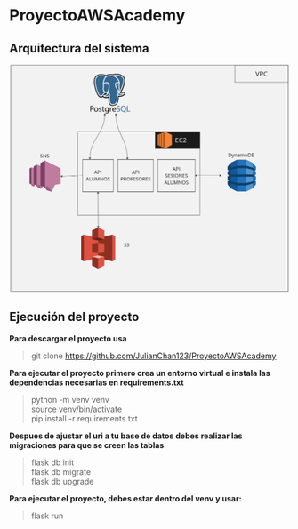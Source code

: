 # ProyectoAWSAcademy

## Arquitectura del sistema
![Alt text](DiagramasDiseno/Arquitectura.jpg?raw=true "Arquitectura")


## Ejecución del proyecto

**Para descargar el proyecto usa**

>git clone https://github.com/JulianChan123/ProyectoAWSAcademy

**Para ejecutar el proyecto primero crea un entorno virtual e instala las dependencias necesarias en requirements.txt**

>python -m venv venv<br />
>source venv/bin/activate<br />
>pip install -r requirements.txt

**Despues de ajustar el uri a tu base de datos debes realizar las migraciones para que se creen las tablas**

>flask db init<br />
>flask db migrate<br />
>flask db upgrade

**Para ejecutar el proyecto, debes estar dentro del venv y usar:**

>flask run

